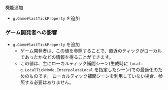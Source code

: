 
機能追加
 * `g.Game#lastTickProperty` を追加

### ゲーム開発者への影響

 * `g.Game#lastTickProperty` を追加
    * ゲーム開発者は、この値を参照することで、直近のティックがローカルであったかなどの情報を得ることができます。
    * この値は、主にローカルティック補間シーン(生成時に `local: g.LocalTickMode.InterpolateLocal` を指定したシーン)での最適化のためのものです。
      ローカルティック補間シーンを利用していない場合、参照する必要はありません。


